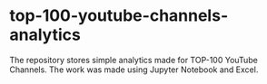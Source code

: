 # top-100-youtube-channels-analytics
The repository stores simple analytics made for TOP-100 YouTube Channels. The work was made using Jupyter Notebook and Excel.
